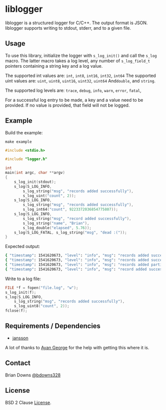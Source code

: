 # liblogger

liblogger is a structured logger for C/C++. The output format is JSON. liblogger supports writing to stdout, stderr, and to a given file.

## Usage

To use this library, initialize the logger with `s_log_init()` and call the `s_log` macro. The latter macro takes a log level, any number of `s_log_field_t` pointers containing a string key and a log value. 

The supported int values are:  `int`, `int8`, `int16`, `int32`, `int64`
The supported uint values are: `uint`, `uint8`, `uint16`, `uint32`, `uint64`
And`double`, and `string`.

The supported log levels are: `trace`, `debug`, `info`, `warn`, `error`, `fatal`, 

For a successful log entry to be made, a key and a value need to be provided. If no value is provided, that field will not be logged.

## Example 

Build the example:

```
make example
```

```c
#include <stdio.h>

#include "logger.h"

int
main(int argc, char **argv)
{
    s_log_init(stdout); 
    s_log(S_LOG_INFO, 
        s_log_string("msg", "records added successfully"),
        s_log_uint("count", 2));
    s_log(S_LOG_INFO, 
        s_log_string("msg", "records added successfully"),
        s_log_int64("count", 9223372036854775807));
    s_log(S_LOG_INFO, 
        s_log_string("msg", "record added successfully"),
        s_log_string("name", "Brian"),
        s_log_double("elapsed", 5.76));
    s_log(S_LOG_FATAL, s_log_string("msg", "dead :("));  
}
```

Expected output:

```sh
{ "timestamp": 1541620673, "level": "info", "msg": "records added successfully", "count": 2 }
{ "timestamp": 1541620673, "level": "info", "msg": "records added successfully", "count": 9223372036854775807 }
{ "timestamp": 1541620673, "level": "info", "msg": "records added partially", "count": 3 }
{ "timestamp": 1541620673, "level": "info", "msg": "record added successfully", "name": "Brian", "elapsed": 5.75 }
```

Write to a log file:

```c
FILE *f = fopen("file.log", "w");
s_log_init(f);
s_log(S_LOG_INFO,
    s_log_string("msg", "records added successfully"),
    s_log_uint8("count", 2));
fclose(f);
```

## Requirements / Dependencies

* [jansson](https://github.com/akheron/jansson)

A lot of thanks to [Ayan George](https://github.com/ayang64) for the help with getting this where it is.

## Contact

Brian Downs [@bdowns328](http://twitter.com/bdowns328)

## License

BSD 2 Clause [License](/LICENSE).

